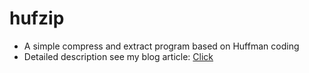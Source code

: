 hufzip
======

- A simple compress and extract program based on Huffman coding
- Detailed description see my blog article: [Click](http://www.cnblogs.com/keke2014/p/3857335.html)
